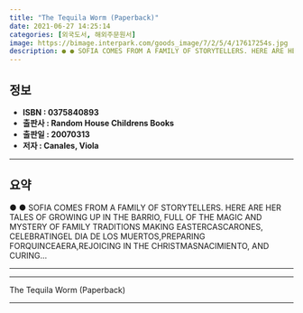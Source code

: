 ```yaml
---
title: "The Tequila Worm (Paperback)"
date: 2021-06-27 14:25:14
categories: [외국도서, 해외주문원서]
image: https://bimage.interpark.com/goods_image/7/2/5/4/17617254s.jpg
description: ● ● SOFIA COMES FROM A FAMILY OF STORYTELLERS. HERE ARE HER TALES OF GROWING UP IN THE BARRIO, FULL OF THE MAGIC AND MYSTERY OF FAMILY TRADITIONS MAKING EASTE
---
```


## **정보**

- **ISBN : 0375840893**
- **출판사 : Random House Childrens Books**
- **출판일 : 20070313**
- **저자 : Canales, Viola**

------



## **요약**

●  ●  SOFIA COMES FROM A FAMILY OF STORYTELLERS. HERE ARE HER TALES OF GROWING UP IN THE BARRIO, FULL OF THE MAGIC AND MYSTERY OF FAMILY TRADITIONS MAKING EASTERCASCARONES, CELEBRATINGEL DIA DE LOS MUERTOS,PREPARING FORQUINCEAERA,REJOICING IN THE CHRISTMASNACIMIENTO, AND CURING... 

------



------


The Tequila Worm (Paperback) 

------


